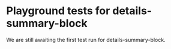# Playground tests for details-summary-block
We are still awaiting the first test run for details-summary-block.
